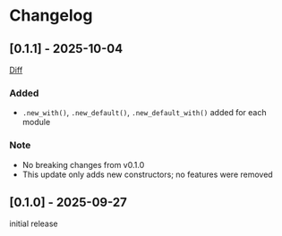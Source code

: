 # Changelog

## [0.1.1] - 2025-10-04

[Diff](https://github.com/yua134/TempRef/compare/v0.1.0...v0.1.1)

### Added

- `.new_with()`, `.new_default()`, `.new_default_with()` added for each module

### Note

- No breaking changes from v0.1.0
- This update only adds new constructors; no features were removed

## [0.1.0] - 2025-09-27

initial release

